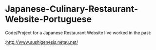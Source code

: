 # Japanese-Culinary-Restaurant-Website-Portuguese
Code/Project for a Japanese Restaurant Website I've worked in the past:

:http://www.sushigenesis.netau.net/

